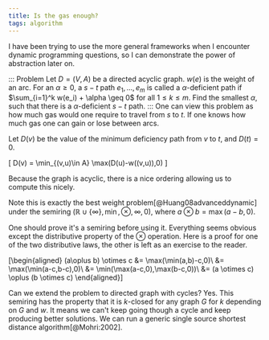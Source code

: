 ```yaml
---
title: Is the gas enough?
tags: algorithm
---
```


I have been trying to use the more general frameworks when I encounter dynamic programming questions, so I can demonstrate the power of abstraction later on.

::: Problem
  Let $D=(V,A)$ be a directed acyclic graph. $w(e)$ is the weight of an arc. For an $\alpha\geq 0$, a $s-t$ path $e_1,\ldots,e_m$ is called a $\alpha$-deficient path if $\sum_{i=1}^k w(e_i) + \alpha \geq 0$ for all $1 \leq k\leq m$. Find the smallest $\alpha$, such that there is a $\alpha$-deficient $s-t$ path.
:::
One can view this problem as how much gas would one require to travel from $s$ to $t$. If one knows how much gas one can gain or lose between arcs.


Let $D(v)$ be the value of the minimum deficiency path from $v$ to $t$, and $D(t)=0$.

\[
D(v) = \min_{(v,u)\in A} \max(D(u)-w((v,u)),0)
\]

Because the graph is acyclic, there is a nice ordering allowing us to compute this nicely. 

Note this is exactly the best weight problem[@Huang08advanceddynamic] under the semiring $(\mathbb{R}\cup \{\infty\},\min,\otimes,\infty,0)$, where $a \otimes b = \max(a-b,0)$.

One should prove it's a semiring before using it. Everything seems obvious except the distributive property of the $\otimes$ operation. Here is a proof for one of the two distributive laws, the other is left as an exercise to the reader.

\[\begin{aligned}
(a\oplus b) \otimes c &= \max(\min(a,b)-c,0)\\
&= \max(\min(a-c,b-c),0)\\
&= \min(\max(a-c,0),\max(b-c,0))\\
&= (a \otimes c) \oplus (b \otimes c)
\end{aligned}\]

Can we extend the problem to directed graph with cycles? Yes. This semiring has the property that it is $k$-closed for any graph $G$ for $k$ depending on $G$ and $w$. It means we can't keep going though a cycle and keep producing better solutions. We can run a generic single source shortest distance algorithm[@Mohri:2002].



